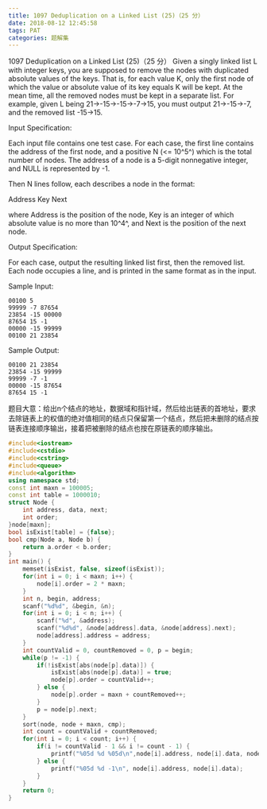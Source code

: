 ```yaml
---
title: 1097 Deduplication on a Linked List (25)（25 分）
date: 2018-08-12 12:45:58
tags: PAT
categories: 题解集
---
```


1097 Deduplication on a Linked List (25)（25 分）
Given a singly linked list L with integer keys, you are supposed to remove the nodes with duplicated absolute values of the keys. That is, for each value K, only the first node of which the value or absolute value of its key equals K will be kept. At the mean time, all the removed nodes must be kept in a separate list. For example, given L being 21→-15→-15→-7→15, you must output 21→-15→-7, and the removed list -15→15.

Input Specification:

Each input file contains one test case. For each case, the first line contains the address of the first node, and a positive N (<= 10^5^) which is the total number of nodes. The address of a node is a 5-digit nonnegative integer, and NULL is represented by -1.

Then N lines follow, each describes a node in the format:

Address Key Next

where Address is the position of the node, Key is an integer of which absolute value is no more than 10^4^, and Next is the position of the next node.

Output Specification:

For each case, output the resulting linked list first, then the removed list. Each node occupies a line, and is printed in the same format as in the input.

Sample Input:
```
00100 5
99999 -7 87654
23854 -15 00000
87654 15 -1
00000 -15 99999
00100 21 23854
```
Sample Output:
```
00100 21 23854
23854 -15 99999
99999 -7 -1
00000 -15 87654
87654 15 -1
```
题目大意：给出n个结点的地址，数据域和指针域，然后给出链表的首地址，要求去除链表上的权值的绝对值相同的结点只保留第一个结点，然后把未删除的结点按链表连接顺序输出，接着把被删除的结点也按在原链表的顺序输出。


```cpp
#include<iostream>
#include<cstdio>
#include<cstring>
#include<queue>
#include<algorithm>
using namespace std;
const int maxn = 100005;
const int table = 1000010;
struct Node {
    int address, data, next;
    int order;
}node[maxn];
bool isExist[table] = {false};
bool cmp(Node a, Node b) {
    return a.order < b.order;
}
int main() {
    memset(isExist, false, sizeof(isExist));
    for(int i = 0; i < maxn; i++) {
        node[i].order = 2 * maxn;
    }
    int n, begin, address;
    scanf("%d%d", &begin, &n);
    for(int i = 0; i < n; i++) {
        scanf("%d", &address);
        scanf("%d%d", &node[address].data, &node[address].next);
        node[address].address = address;
    }
    int countValid = 0, countRemoved = 0, p = begin;
    while(p != -1) {
        if(!isExist[abs(node[p].data)]) {
            isExist[abs(node[p].data)] = true;
            node[p].order = countValid++;
        } else {
            node[p].order = maxn + countRemoved++;
        }
        p = node[p].next;
    }
    sort(node, node + maxn, cmp);
    int count = countValid + countRemoved;
    for(int i = 0; i < count; i++) {
        if(i != countValid - 1 && i != count - 1) {
            printf("%05d %d %05d\n",node[i].address, node[i].data, node[i + 1].address);
        } else {
            printf("%05d %d -1\n", node[i].address, node[i].data);
        }
    }
    return 0;
}

```
